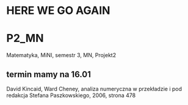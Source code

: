 # HERE WE GO AGAIN
# P2_MN
Matematyka, MiNI, semestr 3, MN, Projekt2
## termin mamy na 16.01
David Kincaid, Ward Cheney, analiza numeryczna w  przekładzie i pod redakcja Stefana Paszkowskiego, 2006, strona 478
